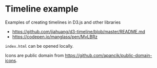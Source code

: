 # Timeline example

Examples of creating timelines in D3.js and other libraries

* https://github.com/jiahuang/d3-timeline/blob/master/README.md
* https://codepen.io/manglass/pen/MvLBRz

`index.html` can be opened locally.

Icons are public domain from https://github.com/apancik/public-domain-icons.